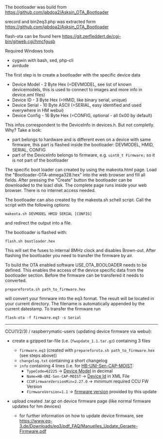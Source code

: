 
The bootloader was build from https://github.com/jabdoa2/Asksin_OTA_Bootloader

srecord and bin2eq3.php was extracted form https://github.com/jabdoa2/Asksin_OTA_Bootloader

flash-ota can be found here https://git.zerfleddert.de/cgi-bin/gitweb.cgi/hmcfgusb



Required Windows tools
  * cygwin with bash, sed, php-cli
  * avrdude
  
The first step is to create a bootloader with the specific device data
  * Device Model  - 2  Byte Hex (=DEVMODEL, see list of known devicemodels, this is used to connect to images and more info in device.xml files)
  * Device ID     - 3  Byte Hex (=HMID, like binary serial, unique) 
  * Device Serial - 10 Byte ASCII (=SERIAL, easy identified and used everywhere in HM webui)
  * Device Config - 16 Byte Hex (=CONFIG, optional - all 0x00 by default)

This infos correspondent to the DeviceInfo in devices.h. But not completly. Why? Take a look:
 * part belongs to hardware and is different even on a device with same firmware, this part is flashed
 inside the bootloader: DEVMODEL, HMID, SERIAL, CONFIG
 * part of the DeviceInfo belongs to firmware, e.g. `uint8_t Firmware;` so it is not part of the bootloader
 
The specific boot loader can created by using the makeota.html page. Load the "Bootloader-OTA-atmega328.hex" 
into the web browser and fill all fields. After pressing the "Create" button the bootloader can be downloaded 
to the loacl disk. The complete page runs inside your web browser. There is no internet access needed.

The bootloader can also created by the makeota.sh schell script. Call the script with the following options:

`makeota.sh DEVMODEL HMID SERIAL [CONFIG]`
   
and redirect the output into a file.

The bootloader is flashed with:

`flash.sh bootloader.hex`

This will set the fuses to internal 8MHz clock and disables Brown-out. After flashing the bootloader you need 
to transfer the firmware by air.

To build the OTA enabled software USE_OTA_BOOLOADER needs to be defined. This enables the access of the device 
specific data from the bootloader section. Before the firmware can be transfered it needs to converted.

`prepareforota.sh path_to_firmware.hex`

will convert your fimrware into the eq3 format. The result will be located in your current directory. The filename 
is automatically appended by the current datestamp. To transfer the firmware run

`flash-ota -f firmware.eq3 -s Serial` 

<hr/>

CCU(1/2/3) / raspberrymatic-users (updating device firmware via webui):
 
- create a gzipped tar-file (i.e. (`fwupdate_1.1.tar.gz`) containing 3 files
  - `firmware.eq3` (created with `prepareforota.sh path_to_firmware.hex` (see steps above))
  - `changelog.txt` containing a short changelog 
  - `info` containing 4 lines (i.e. for [HB-UNI-Sen-CAP-MOIST](https://github.com/jp112sdl/HB-UNI-Sen-CAP-MOIST/blob/master/HB-UNI-Sen-CAP-MOIST/HB-UNI-Sen-CAP-MOIST.ino):
     - `TypeCode=62225` -> [Device Model](https://github.com/jp112sdl/HB-UNI-Sen-CAP-MOIST/blob/77cb0f7961f1ac95622271b9b154303f51c6c992/HB-UNI-Sen-CAP-MOIST/HB-UNI-Sen-CAP-MOIST.ino#L63) in decimal 
     - `Name=HB-UNI-Sen-CAP-MOIST` -> [Device Id](https://github.com/jp112sdl/JP-HB-Devices-addon/blob/a532a19f5006cbd98625bee86a20ebeef6dde12a/src/addon/firmware/rftypes/hb-uni-sen-cap-moist.xml#L4) in XML File
     - `CCUFirmwareVersionMin=2.27.0` -> minimum required CCU FW Version
     - `FirmwareVersion=1.1` -> [firmware version](https://github.com/jp112sdl/HB-UNI-Sen-CAP-MOIST/blob/77cb0f7961f1ac95622271b9b154303f51c6c992/HB-UNI-Sen-CAP-MOIST/HB-UNI-Sen-CAP-MOIST.ino#L64) provided by this update
 
 - upload created .tar.gz on device firmware page (like normal firmware updates for hm devices)
   - for further information on how to update device firmware, see https://www.eq-3.de/Downloads/eq3/pdf_FAQ/Manuelles_Update_Geraete-Firmware.pdf
 

